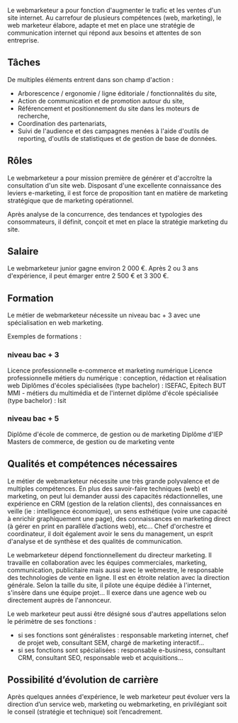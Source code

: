 Le webmarketeur a pour fonction d'augmenter le trafic et les ventes d'un site internet. Au carrefour de plusieurs compétences (web, marketing), le web marketeur élabore, adapte et met en place une stratégie de communication internet qui répond aux besoins et attentes de son entreprise. 

## Tâches

De multiples éléments entrent dans son champ d'action : 

- Arborescence / ergonomie / ligne éditoriale / fonctionnalités du site,
- Action de communication et de promotion autour du site,
- Référencement et positionnement du site dans les moteurs de recherche,
- Coordination des partenariats,
- Suivi de l'audience et des campagnes menées à l'aide d'outils de reporting, d'outils de statistiques et de gestion de base de données. 

## Rôles 

Le webmarketeur a pour mission première de générer et d'accroître la consultation d'un site web. Disposant d'une excellente connaissance des leviers e-marketing, il est force de proposition tant en matière de marketing stratégique que de marketing opérationnel. 

Après analyse de la concurrence, des tendances et typologies des consommateurs, il définit, conçoit et met en place la stratégie marketing du site.

## Salaire

Le webmarketeur junior gagne environ 2 000 €. Après 2 ou 3 ans d'expérience, il peut émarger entre 2 500 € et 3 300 €.

## Formation

Le métier de webmarketeur nécessite un niveau bac + 3 avec une spécialisation en web marketing.

Exemples de formations : 

### niveau bac + 3

Licence professionnelle e-commerce et marketing numérique
Licence professionnelle métiers du numérique : conception, rédaction et réalisation web
Diplômes d'écoles spécialisées (type bachelor) : ISEFAC, Epitech
BUT MMI - métiers du multimédia et de l'internet
diplôme d'école spécialisée (type bachelor) : Isit

### niveau bac + 5

Diplôme d'école de commerce, de gestion ou de marketing
Diplôme d'IEP
Masters de commerce, de gestion ou de marketing vente

## Qualités et compétences nécessaires 

Le métier de webmarketeur nécessite une très grande polyvalence et de multiples compétences. En plus des savoir-faire techniques (web) et marketing, on peut lui demander aussi des capacités rédactionnelles, une expérience en CRM (gestion de la relation clients), des connaissances en veille (ie : intelligence économique), un sens esthétique (voire une capacité à enrichir graphiquement une page), des connaissances en marketing direct (à gérer en print en parallèle d’actions web), etc... Chef d'orchestre et coordinateur, il doit également avoir le sens du management, un esprit d'analyse et de synthèse et des qualités de communication. 

Le webmarketeur dépend fonctionnellement du directeur marketing. Il travaille en collaboration avec les équipes commerciales, marketing, communication, publicitaire mais aussi avec le webmestre, le responsable des technologies de vente en ligne. Il est en étroite  relation avec la direction générale. Selon la taille du site, il pilote une équipe dédiée à l'internet, s'insère dans une équipe projet... Il exerce dans une agence web ou directement auprès de l'annonceur. 

Le web marketeur peut aussi être désigné sous d'autres appellations selon le périmètre de ses fonctions : 

- si ses fonctions sont généralistes : responsable marketing internet, chef de projet web, consultant SEM, chargé de marketing interactif...
- si ses fonctions sont spécialisées : responsable e-business, consultant CRM, consultant SEO, responsable web et acquisitions...

## Possibilité d’évolution de carrière  

Après quelques années d'expérience, le web marketeur peut évoluer vers la direction d’un service web, marketing ou webmarketing, en privilégiant soit le conseil (stratégie et technique) soit l’encadrement.